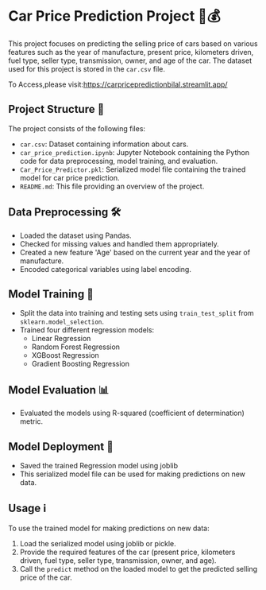 # Car Price Prediction Project 🚗💰

This project focuses on predicting the selling price of cars based on various features such as the year of manufacture, present price, kilometers driven, fuel type, seller type, transmission, owner, and age of the car. The dataset used for this project is stored in the `car.csv` file.

To Access,please visit:https://carpricepredictionbilal.streamlit.app/

## Project Structure 📂

The project consists of the following files:

- `car.csv`: Dataset containing information about cars.
- `car_price_prediction.ipynb`: Jupyter Notebook containing the Python code for data preprocessing, model training, and evaluation.
- `Car_Price_Predictor.pkl`: Serialized model file containing the trained model for car price prediction.
- `README.md`: This file providing an overview of the project.

## Data Preprocessing 🛠️

- Loaded the dataset using Pandas.
- Checked for missing values and handled them appropriately.
- Created a new feature 'Age' based on the current year and the year of manufacture.
- Encoded categorical variables using label encoding.

## Model Training 🤖

- Split the data into training and testing sets using `train_test_split` from `sklearn.model_selection`.
- Trained four different regression models:
  - Linear Regression
  - Random Forest Regression
  - XGBoost Regression
  - Gradient Boosting Regression

## Model Evaluation 📊

- Evaluated the models using R-squared (coefficient of determination) metric.


## Model Deployment 🚀

- Saved the trained Regression model using joblib 
- This serialized model file can be used for making predictions on new data.

## Usage ℹ️

To use the trained model for making predictions on new data:

1. Load the serialized model using joblib or pickle.
2. Provide the required features of the car (present price, kilometers driven, fuel type, seller type, transmission, owner, and age).
3. Call the `predict` method on the loaded model to get the predicted selling price of the car.

